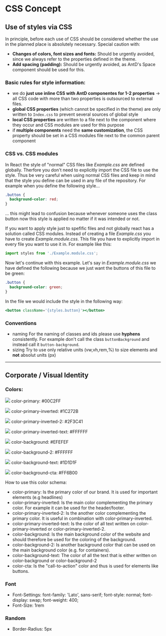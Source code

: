 # CSS Concept

## Use of styles via CSS

In principle, before each use of CSS should be considered whether the use in the planned place is absolutely necessary. Special caution with:

- **Changes of colors, font sizes and fonts:** Should be urgently avoided, since we always refer to the properties defined in the theme.
- **Add spacing (padding):** Should be urgently avoided, as AntD's Space component should be used for this.

### Basic rules for style information:

- we do **just use inline CSS with AntD componentes for 1-2 properties** -> all CSS code with more than two properties is outsourced to external files.
- **global CSS properties** (which cannot be specified in the theme) are only written to `Index.css` to prevent several sources of global style
- **local CSS properties** are written to a file next to the component where they occur and CSS modules are used for this purpose
- if **multiple components** need the **same customization**, the CSS property should be set in a CSS modules file next to the common parent component

### CSS vs. CSS modules

In React the style of "normal" CSS files like _Example.css_ are defined globally. Therfore you don't need to explicitly import the CSS file to use the style. Thus be very careful when using normal CSS files and keep in mind that the style you define can be used in any file of the repository.
For example when you define the following style...

```css
.button {
  background-color: red;
}
```

... this might lead to confusion because whenever someone uses the class button now this style is applied no matter if it was intended or not.

If you want to apply style just to spefific files and not globally react has a solution called CSS modules. Instead of creating a file _Example.css_ you have to create _Example.module.css_. This file you have to explicitly import in every file you want to use it in. For example like this:

```jsx
import styles from './Example.module.css';
```

Now let's continue with this example. Let's say in _Example.module.css_ we have defined the following because we just want the buttons of this file to be green:

```css
.button {
  background-color: green;
}
```

In the file we would include the style in the following way:

```jsx
<button className='{styles.button}'></button>
```

### Conventions

- naming
  For the naming of classes and ids please use **hyphens** consistently.
  For example don't call the class `buttonBackground` and instead call it `button-background`.
- sizing
  Try to use only relative units (vw,vh,rem,%) to size elements and **not** absolut units (px)

---

## Corporate / Visual Identity

### Colors:

![](https://via.placeholder.com/15/00C2FF/000000?text=+) color-primary: #00C2FF

![](https://via.placeholder.com/15/1C272B/000000?text=+) color-primary-inverted: #1C272B

![](https://via.placeholder.com/15/2F3C41/000000?text=+) color-primary-inverted-2: #2F3C41

![](https://via.placeholder.com/15/FFFFFF/000000?text=+) color-primary-inverted-text: #FFFFFF

![](https://via.placeholder.com/15/EFEFEF/000000?text=+) color-background: #EFEFEF

![](https://via.placeholder.com/15/FFFFFF/000000?text=+) color-background-2: #FFFFFF

![](https://via.placeholder.com/15/1D1D1F/000000?text=+) color-background-text: #1D1D1F

![](https://via.placeholder.com/15/FF6B00/000000?text=+) color-background-cta: #FF6B00

How to use this color schema:

- color-primary: Is the primary color of our brand. It is used for important elements (e.g headlines)
- color-primary-inverted: Is the main color complementing the primary color. For example it can be used for the header/footer.
- color-primary-inverted-2: Is the another color complementing the primary color. It is useful in combination with color-primary-inverted.
- color-primary-inverted-text: Is the color of all text written on color-primary-inverted or color-primary-inverted-2.
- color-background: Is the main background color of the website and should therefore be used for the coloring of the background.
- color-background-2: Is another background color that can be used on the main background color (e.g. for containers).
- color-background-text: The color of all the text that is either written on color-background or color-background-2
- color-cta: Is the "call-to-action" color and thus is used for elements like buttons.

### Font

- Font-Settings:
  font-family: 'Lato', sans-serif;
  font-style: normal;
  font-display: swap;
  font-weight: 400;
- Font-Size: 1rem

### Random

- Border-Radius: 5px
